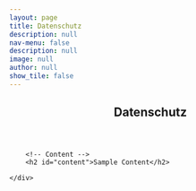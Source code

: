 ```yaml
---
layout: page
title: Datenschutz
description: null
nav-menu: false
description: null
image: null
author: null
show_tile: false
---
```


<!-- Main -->
<div id="main" class="alt">

<!-- One -->
<section id="one">
	<div class="inner">
		<header class="major">
			<h1>Datenschutz</h1>
		</header>

		<!-- Content -->
		<h2 id="content">Sample Content</h2>

	</div>
</section>

</div>

